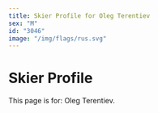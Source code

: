 ```yaml
---
title: Skier Profile for Oleg Terentiev
sex: "M"
id: "3046"
image: "/img/flags/rus.svg" 
---
```


# Skier Profile

This page is for: Oleg Terentiev.
    